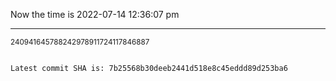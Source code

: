 Now the time is 2022-07-14 12:36:07 pm

---

<small>240941645788242978911724117846887</small>

```txt

Latest commit SHA is: 7b25568b30deeb2441d518e8c45eddd89d253ba6
```
